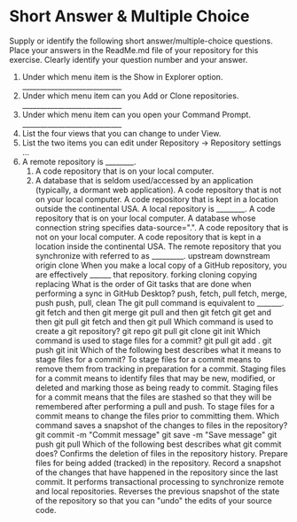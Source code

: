 # Short Answer & Multiple Choice
Supply or identify the following short answer/multiple-choice questions. Place your answers in the ReadMe.md file of your repository for this exercise. Clearly identify your question number and your answer.

1. Under which menu item is the Show in Explorer option. ____________________________
2. Under which menu item can you Add or Clone repositories. ____________________________
3. Under which menu item can you open your Command Prompt. ____________________________
4. List the four views that you can change to under View.
5. List the two items you can edit under Repository → Repository settings ...
6. A remote repository is ________.
   1. A code repository that is on your local computer.
   2. A database that is seldom used/accessed by an application (typically, a dormant web application).
A code repository that is not on your local computer.
A code repository that is kept in a location outside the continental USA.
A local repository is ________.
A code repository that is on your local computer.
A database whose connection string specifies data-source=".".
A code repository that is not on your local computer.
A code repository that is kept in a location inside the continental USA.
The remote repository that you synchronize with referred to as _________.
upstream
downstream
origin
clone
When you make a local copy of a GitHub repository, you are effectively ______ that repository.
forking
cloning
copying
replacing
What is the order of Git tasks that are done when performing a sync in GitHub Desktop?
push, fetch, pull
fetch, merge, push
push, pull, clean
The git pull command is equivalent to _______.
git fetch and then git merge
git pull and then git fetch
git get and then git pull
git fetch and then git pull
Which command is used to create a git repository?
git repo
git pull
git clone
git init
Which command is used to stage files for a commit?
git pull
git add .
git push
git init
Which of the following best describes what it means to stage files for a commit?
To stage files for a commit means to remove them from tracking in preparation for a commit.
Staging files for a commit means to identify files that may be new, modified, or deleted and marking those as being ready to commit.
Staging files for a commit means that the files are stashed so that they will be remembered after performing a pull and push.
To stage files for a commit means to change the files prior to committing them.
Which command saves a snapshot of the changes to files in the repository?
git commit -m "Commit message"
git save -m "Save message"
git push
git pull
Which of the following best describes what git commit does?
Confirms the deletion of files in the repository history.
Prepare files for being added (tracked) in the repository.
Record a snapshot of the changes that have happened in the repository since the last commit.
It performs transactional processing to synchronize remote and local repositories.
Reverses the previous snapshot of the state of the repository so that you can "undo" the edits of your source code.

